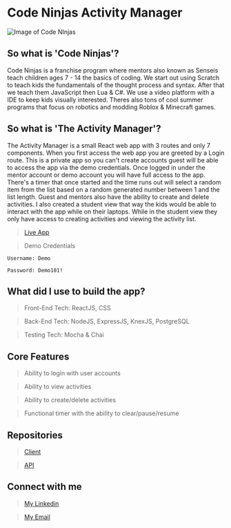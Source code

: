 # Code Ninjas Activity Manager

![Image of Code NInjas](https://i.imgur.com/DM56f2G.png)

## So what is 'Code Ninjas'?

Code Ninjas is a franchise program where mentors also known as Senseis teach children ages 7 - 14 the basics of coding. We start out using Scratch to teach kids the fundamentals of the thought process and syntax. After that we teach them JavaScript then Lua & C#. We use a video platform with a IDE to keep kids visually interested. Theres also tons of cool summer programs that focus on robotics and modding Roblox & Minecraft games.

## So what is 'The Activity Manager'?

The Activity Manager is a small React web app with 3 routes and only 7 components. When you first access the web app you are greeted by a Login route. This is a private app so you can't create accounts guest will be able to access the app via the demo credentials. Once logged in under the mentor account or demo account you will have full access to the app. There's a timer that once started and the time runs out will select a random item from the list based on a random generated number between 1 and the list length. Guest and mentors also have the ability to create and delete activities. I also created a student view that way the kids would be able to interact with the app while on their laptops. While in the student view they only have access to creating activities and viewing the activity list.

> [Live App](https://code-ninjas.now.sh/)

> Demo Credentials

    Username: Demo

    Password: Demo101!

## What did I use to build the app?

> Front-End Tech: ReactJS, CSS

> Back-End Tech: NodeJS, ExpressJS, KnexJS, PostgreSQL

> Testing Tech: Mocha & Chai

## Core Features

> Ability to login with user accounts

> Ability to view activities

> Ability to create/delete activities

> Functional timer with the ability to clear/pause/resume

## Repositories

> [Client](https://github.com/AnthonyTB/CN-ActivityManager)

> [API](https://github.com/AnthonyTB/CN-ActivityManagerAPI)

## Connect with me

> [My Linkedin](https://www.linkedin.com/in/anthonytb/)

> [My Email](mailto://anthonytb97@gmail.com)
